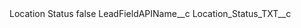 <?xml version="1.0" encoding="UTF-8"?>
<CustomMetadata xmlns="http://soap.sforce.com/2006/04/metadata" xmlns:xsi="http://www.w3.org/2001/XMLSchema-instance" xmlns:xsd="http://www.w3.org/2001/XMLSchema">
    <label>Location Status</label>
    <protected>false</protected>
    <values>
        <field>LeadFieldAPIName__c</field>
        <value xsi:type="xsd:string">Location_Status_TXT__c</value>
    </values>
</CustomMetadata>

